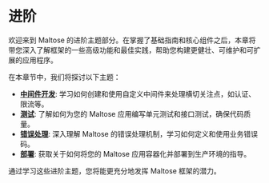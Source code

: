 # 进阶

欢迎来到 Maltose 的进阶主题部分。在掌握了基础指南和核心组件之后，本章将带您深入了解框架的一些高级功能和最佳实践，帮助您构建更健壮、可维护和可扩展的应用程序。

在本章节中，我们将探讨以下主题：

- [**中间件开发**](./middleware.md): 学习如何创建和使用自定义中间件来处理横切关注点，如认证、限流等。
- [**测试**](./testing.md): 了解如何为您的 Maltose 应用编写单元测试和接口测试，确保代码质量。
- [**错误处理**](./error-handling.md): 深入理解 Maltose 的错误处理机制，学习如何定义和使用业务错误码。
- [**部署**](./deployment.md): 获取关于如何将您的 Maltose 应用容器化并部署到生产环境的指导。

通过学习这些进阶主题，您将能更充分地发挥 Maltose 框架的潜力。
